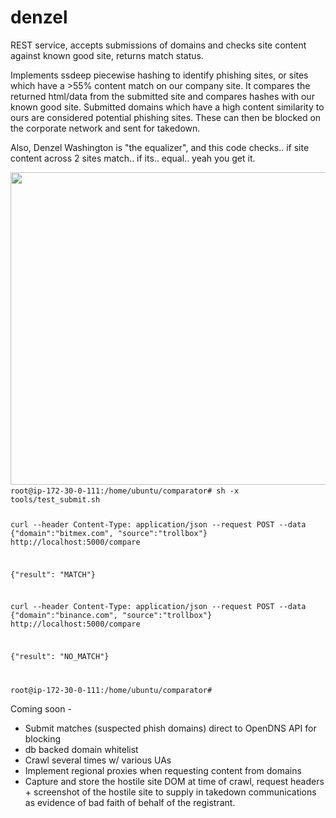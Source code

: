 # denzel
 REST service, accepts submissions of domains and checks site content against known good site, returns match status.

Implements ssdeep piecewise hashing to identify phishing sites, or sites which have a >55% content match on our company site. It compares the returned html/data from the submitted site and compares hashes with our known good site. Submitted domains which have a high content similarity to ours are considered potential phishing sites. These can then be blocked on the corporate network and sent for takedown.

Also, Denzel Washington is "the equalizer", and this code checks.. if site content across 2 sites match.. if its.. equal.. yeah you get it.


<img src="https://github.com/cmc/denzel/blob/master/images/denzel.jpg" width="1000" height="500">

<code>
root@ip-172-30-0-111:/home/ubuntu/comparator# sh -x tools/test_submit.sh

curl --header Content-Type: application/json --request POST --data {"domain":"bitmex.com", "source":"trollbox"} http://localhost:5000/compare
  
{"result": "MATCH"}
  
curl --header Content-Type: application/json --request POST --data {"domain":"binance.com", "source":"trollbox"} http://localhost:5000/compare

{"result": "NO_MATCH"}

root@ip-172-30-0-111:/home/ubuntu/comparator#
</code>

Coming soon - 

  - Submit matches (suspected phish domains) direct to OpenDNS API for blocking
  - db backed domain whitelist
  - Crawl several times w/ various UAs
  - Implement regional proxies when requesting content from domains
  - Capture and store the hostile site DOM at time of crawl, request headers + screenshot of the hostile site to supply in takedown communications as evidence of bad faith of behalf of the registrant.
